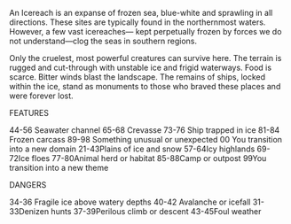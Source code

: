 An Icereach is an expanse of frozen sea, blue-white and sprawling in all directions. These sites are typically found in the northernmost waters. However, a few vast icereaches— kept perpetually frozen by forces we do not understand—clog the seas in southern regions.

Only the cruelest, most powerful creatures can survive here. The terrain is rugged and cut-through with unstable ice and frigid waterways. Food is scarce. Bitter winds blast the landscape. The remains of ships, locked within the ice, stand as monuments to those who braved these places and were forever lost.

FEATURES

44-56 Seawater channel
65-68 Crevasse
73-76 Ship trapped in ice
81-84 Frozen carcass
89-98 Something unusual or unexpected
00 You transition into a new domain
21-43Plains of ice and snow
57-64Icy highlands
69-72Ice floes
77-80Animal herd or habitat
85-88Camp or outpost
99You transition into a new theme


DANGERS

34-36 Fragile ice above watery depths 40-42 Avalanche or icefall
31-33Denizen hunts
37-39Perilous climb or descent
43-45Foul weather